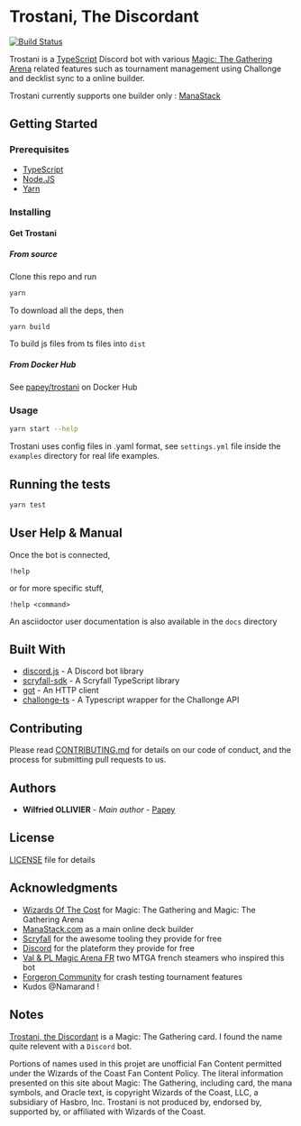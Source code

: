 # Trostani, The Discordant

[![Build Status](https://drone.github.papey.fr/api/badges/papey/trostani/status.svg)](https://drone.github.papey.fr/papey/trostani)

Trostani is a [TypeScript](http://www.typescriptlang.org/) Discord bot with
various [Magic: The Gathering Arena](https://magic.wizards.com/fr/mtgarena)
related features such as tournament management using Challonge and decklist
sync to a online builder.

Trostani currently supports one builder only : [ManaStack](https://manastack.com)

## Getting Started

### Prerequisites

- [TypeScript](https://www.rust-lang.org/)
- [Node.JS](https://nodejs.org/en/)
- [Yarn](https://yarnpkg.com/lang/en/)

### Installing

#### Get Trostani

##### From source

Clone this repo and run

```sh
yarn
```

To download all the deps, then

```
yarn build
```

To build js files from ts files into `dist`

##### From Docker Hub

See [papey/trostani](https://hub.docker.com/r/papey/trostani) on Docker Hub

### Usage

```sh
yarn start --help
```

Trostani uses config files in .yaml format, see `settings.yml` file inside
the `examples` directory for real life examples.

## Running the tests

```sh
yarn test
```

## User Help & Manual

Once the bot is connected,

```text
!help
```

or for more specific stuff,

```text
!help <command>
```

An asciidoctor user documentation is also available in the `docs` directory

## Built With

- [discord.js](https://discordjs.guide) - A Discord bot library
- [scryfall-sdk](https://github.com/Yuudaari/scryfall-sdk) - A Scryfall TypeScript library
- [got](https://github.com/sindresorhus/got) - An HTTP client
- [challonge-ts](https://github.com/EdwardJFox/challonge-ts) - A Typescript wrapper for the Challonge API

## Contributing

Please read [CONTRIBUTING.md](CONTRIBUTING.md) for details on our code of conduct, and the process for submitting pull requests to us.

## Authors

- **Wilfried OLLIVIER** - _Main author_ - [Papey](https://github.com/papey)

## License

[LICENSE](LICENSE) file for details

## Acknowledgments

- [Wizards Of The Cost](https://magic.wizards.com) for Magic: The Gathering and Magic: The Gathering Arena
- [ManaStack.com](https://manastack.com) as a main online deck builder
- [Scryfall](https://scryfall.com) for the awesome tooling they provide for free
- [Discord](https://discordapp.com) for the plateform they provide for free
- [Val & PL Magic Arena FR](https://www.youtube.com/channel/UCQJQLJFuAj0Q8LPgqdzTbag) two MTGA french steamers who inspired this bot
- [Forgeron Community](https://forgeronmtg.wixsite.com/mtgforgeron) for crash testing tournament features
- Kudos @Namarand !

## Notes

[Trostani, the Discordant](https://scryfall.com/card/grn/208/trostani-discordant) is a Magic: The Gathering card. I found the name quite relevent with a `Discord` bot.

Portions of names used in this projet are unofficial Fan Content permitted
under the Wizards of the Coast Fan Content Policy. The literal information
presented on this site about Magic: The Gathering, including card, the mana
symbols, and Oracle text, is copyright Wizards of the Coast, LLC, a
subsidiary of Hasbro, Inc. Trostani is not produced by, endorsed by,
supported by, or affiliated with Wizards of the Coast.
